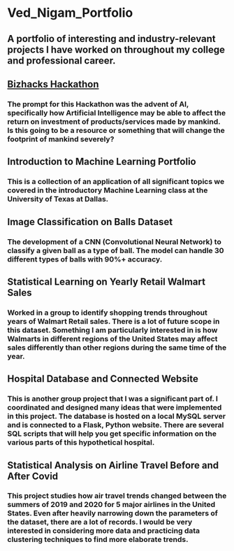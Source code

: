 # Ved_Nigam_Portfolio
## A portfolio of interesting and industry-relevant projects I have worked on throughout my college and professional career.

## [Bizhacks Hackathon](https://github.com/ved-n/Ved-Nigam-Portfolio/tree/main/bizhacks)

### The prompt for this Hackathon was the advent of AI, specifically how Artificial Intelligence may be able to affect the return on investment of products/services made by mankind. Is this going to be a resource or something that will change the footprint of mankind severely?

## Introduction to Machine Learning Portfolio
### This is a collection of an application of all significant topics we covered in the introductory Machine Learning class at the University of Texas at Dallas.

## Image Classification on Balls Dataset
### The development of a CNN (Convolutional Neural Network) to classify a given ball as a type of ball. The model can handle 30 different types of balls with 90%+ accuracy.

## Statistical Learning on Yearly Retail Walmart Sales 
### Worked in a group to identify shopping trends throughout years of Walmart Retail sales. There is a lot of future scope in this dataset. Something I am particularly interested in is how Walmarts in different regions of the United States may affect sales differently than other regions during the same time of the year.

## Hospital Database and Connected Website
### This is another group project that I was a significant part of. I coordinated and designed many ideas that were implemented in this project. The database is hosted on a local MySQL server and is connected to a Flask, Python website. There are several SQL scripts that will help you get specific information on the various parts of this hypothetical hospital.

## Statistical Analysis on Airline Travel Before and After Covid
### This project studies how air travel trends changed between the summers of 2019 and 2020 for 5 major airlines in the United States. Even after heavily narrowing down the parameters of the dataset, there are a lot of records. I would be very interested in considering more data and practicing data clustering techniques to find more elaborate trends.
